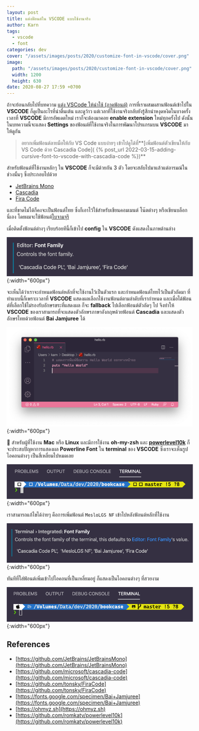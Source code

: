 ```yaml
---
layout: post
title: แต่งฟ้อนต์ใน VSCODE แบบใช้งานจริง
author: Karn
tags:
  - vscode
  - font
categories: dev
cover: "/assets/images/posts/2020/customize-font-in-vscode/cover.png"
image:
  path: "/assets/images/posts/2020/customize-font-in-vscode/cover.png"
  width: 1200
  height: 630
date: 2020-08-27 17:59 +0700
---
```

ถ้าจะย้อนกลับไปที่บทความ [แต่ง VSCode ให้น่าใช้ (ภาคฟ้อนต์)](https://medium.com/@karn18/%E0%B8%A1%E0%B8%B2%E0%B9%81%E0%B8%95%E0%B9%88%E0%B8%87-vs-code-%E0%B9%83%E0%B8%AB%E0%B9%89%E0%B8%99%E0%B9%88%E0%B8%B2%E0%B9%83%E0%B8%8A%E0%B9%89-%E0%B8%A0%E0%B8%B2%E0%B8%84%E0%B8%9F%E0%B9%89%E0%B8%AD%E0%B8%99%E0%B8%95%E0%B9%8C-598af704033c) การที่เราผสมผสานฟ้อนต์เข้าไปใน **VSCODE** ก็ดูเป็นอะไรที่น่าตื่นเต้น และดูว้าว แต่เวลาที่ใช้งานจริงกลับยังรู้สึกน่าหงุดหงิดในบางครั้งเวลาที่ **VSCODE** มีการอัพเดตใหม่ เราก็จะต้องมาคอย **enable extension** ใหม่ทุกครั้งไป ดังนั้นในบทความนี้จะแสดง **Settings** ของฟ้อนต์ที่ใช้งานจริงในการพัฒนาโปรแกรมบน **VSCODE** มาให้ดูกัน<!--more-->

> อยากเพิ่มฟ้อนต์ลายมือให้กับ VS Code แบบง่ายๆ เข้าไปดูได้ที่**[เพิ่มฟ้อนต์ตัวเขียนให้กับ VS Code ด้วย Cascadia Code](
{% post_url 2022-03-15-adding-cursive-font-to-vscode-with-cascadia-code %})**

สำหรับฟ้อนต์ที่ใช้งานหลักๆ ใน **VSCODE** ก็จะมีด้วยกัน 3 ตัว โดยจะสลับไปมาแล้วแต่อารมณ์ในช่วงนั้นๆ ซึ่งประกอบไปด้วย
- [JetBrains Mono](https://github.com/JetBrains/JetBrainsMono)
- [Cascadia](https://github.com/microsoft/cascadia-code)
- [Fira Code](https://github.com/tonsky/FiraCode)

และที่ขาดไม่ได้ก็คงจะเป็นฟ้อนต์ไทย ซึ่งก็เอาไว้ใช้สำหรับเขียนคอมเมนต์ โน๊ตต่างๆ หรือเขียนบล็อกนี่เอง โดยผมจะใช้ฟ้อนต์[ใบจามจุรี](https://fonts.google.com/specimen/Bai+Jamjuree)

เมื่อติดตั้งฟ้อนต์ต่างๆ เรียบร้อยทีนี้ก็เข้าไป **config** ใน **VSCODE** ดังแสดงในภาพด้านล่าง

![config](/assets/images/posts/2020/customize-font-in-vscode/config1.png){:width="600px"}

จะเห็นได้ว่าเราจะกำหนดฟ้อนต์หลักที่จะใช้งานไว้เป็นตัวแรก และกำหนดฟ้อนต์ไทยไว้เป็นตัวถัดมา ที่ทำแบบนี้ก็เพราะเวลาที่ **VSCODE** แสดงผลเลือกใช้งานฟ้อนต์ตามลำดับที่เรากำหนด และเมื่อได้ฟ้อนต์ที่เลือกใช้ไม่รองรับอักษรขระที่แสดงผล ก็จะ **fallback** ไปเลือกฟ้อนต์ตัวถัดๆ ไป จึงทำให้ **VSCODE** ของเราสามารถที่จะแสดงตัวอักษรภาษาอังกฤษด้วยฟ้อนต์ **Cascadia** และแสดงตัวอักษรไทยด้วยฟ้อนต์ **Bai Jamjuree** ได้

![example](/assets/images/posts/2020/customize-font-in-vscode/example.png){:width="600px"}

🎉 สำหรับผู้ที่ใช้งาน **Mac** หรือ **Linux** และมีการใช้งาน **oh-my-zsh** และ **[powerlevel10k](https://github.com/romkatv/powerlevel10k)** ก็จะประสบปัญหาการแสดงผล **Powerline Font** ใน **terminal** ของ **VSCODE** ซึ่งเราจะเห็นรูปไอคอนต่างๆ เป็นสี่เหลี่ยมไปหมดเลย

![missing_powerline](/assets/images/posts/2020/customize-font-in-vscode/missing_powerline.png){:width="600px"}

เราสามารถแก้ไขได้ง่ายๆ คือการเพิ่มฟ้อนต์ `MesloLGS NF` เข้าไปหลังฟ้อนต์หลักที่ใช้งาน

![missing_powerline](/assets/images/posts/2020/customize-font-in-vscode/config2.png){:width="600px"}

ทันทีที่ใส่ฟ้อนต์เพิ่มเข้าไปไอคอนที่เป็นเหลี่ยมอยู่ ก็แสดงเป็นไอคอนต่างๆ ที่สวยงาม

![missing_powerline](/assets/images/posts/2020/customize-font-in-vscode/fix_powerline.png){:width="600px"}


## References
- [https://github.com/JetBrains/JetBrainsMono](https://github.com/JetBrains/JetBrainsMono)
- [https://github.com/microsoft/cascadia-code](https://github.com/microsoft/cascadia-code)
- [https://github.com/tonsky/FiraCode](https://github.com/tonsky/FiraCode)
- [https://fonts.google.com/specimen/Bai+Jamjuree](https://fonts.google.com/specimen/Bai+Jamjuree)
- [https://ohmyz.sh](https://ohmyz.sh)
- [https://github.com/romkatv/powerlevel10k](https://github.com/romkatv/powerlevel10k)
